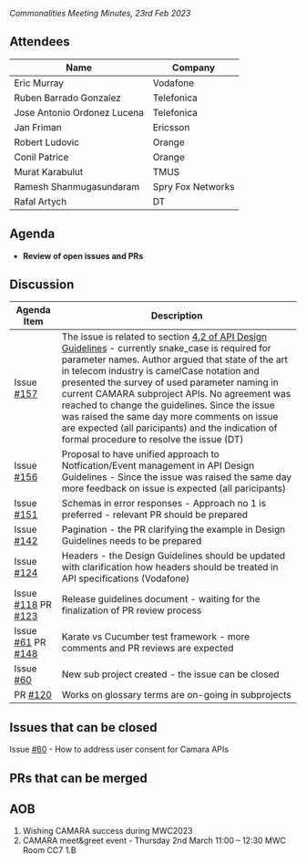 *Commonalities Meeting Minutes, 23rd Feb 2023*

## Attendees

| Name | Company |
| ---- | ------- |
|Eric Murray | Vodafone |
|Ruben Barrado Gonzalez | Telefonica |
|Jose Antonio Ordonez Lucena | Telefonica |
|Jan Friman | Ericsson |
|Robert Ludovic | Orange | 
|Conil Patrice | Orange | 
|Murat Karabulut| TMUS |
|Ramesh Shanmugasundaram |Spry Fox Networks |
|Rafal Artych | DT |


## Agenda

* **Review of open issues and PRs**

## Discussion

| Agenda Item | Description |
| ----------- | ----------- |
| Issue [#157](https://github.com/camaraproject/WorkingGroups/issues/157) | The issue is related to section [4.2 of API Design Guidelines](https://github.com/camaraproject/WorkingGroups/blob/main/Commonalities/documentation/API-design-guidelines.md#42-inputoutput-resource-definition) - currently snake_case is required for parameter names. Author argued that state of the art in telecom industry is camelCase notation and presented the survey of used parameter naming in current CAMARA subproject APIs. No agreement was reached to change the guidelines. Since the issue was raised the same day more comments on issue are expected (all paricipants) and the indication of formal procedure to resolve the issue (DT)|
| Issue [#156](https://github.com/camaraproject/WorkingGroups/issues/156) | Proposal to have unified approach to Notfication/Event management in API Design Guidelines - Since the issue was raised the same day more feedback on issue is expected (all paricipants)|
| Issue [#151](https://github.com/camaraproject/WorkingGroups/issues/151) | Schemas in error responses - Approach no 1 is preferred - relevant PR should be prepared|
| Issue [#142](https://github.com/camaraproject/WorkingGroups/issues/142) | Pagination - the PR clarifying the example in Design Guidelines needs to be prepared|
| Issue [#124](https://github.com/camaraproject/WorkingGroups/issues/124) | Headers - the Design Guidelines should be updated with clarification how headers should be treated in API specifications (Vodafone)|
| Issue [#118](https://github.com/camaraproject/WorkingGroups/issues/118) PR [#123](https://github.com/camaraproject/WorkingGroups/pull/123) | Release guidelines document - waiting for the finalization of PR review process |
| Issue [#61](https://github.com/camaraproject/WorkingGroups/issues/61) PR [#148](https://github.com/camaraproject/WorkingGroups/pull/148) | Karate vs Cucumber test framework - more comments and PR reviews are expected |
| Issue [#60](https://github.com/camaraproject/WorkingGroups/issues/60) | New sub project created - the issue can be closed |
| PR [#120](https://github.com/camaraproject/WorkingGroups/pull/120) | Works on glossary terms are on-going in subprojects  |

## Issues that can be closed
 Issue [#60](https://github.com/camaraproject/WorkingGroups/issues/60) - How to address user consent for Camara APIs 

## PRs that can be merged


## AOB

1. Wishing CAMARA success during MWC2023
2. CAMARA meet&greet event - Thursday 2nd March 11:00 – 12:30 MWC Room CC7 1.B
